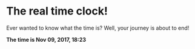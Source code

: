 # The real time clock!

Ever wanted to know what the time is? Well, your journey is about to end!

**The time is Nov 09, 2017, 18:23**